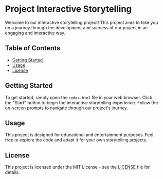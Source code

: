 # Project Interactive Storytelling

Welcome to our interactive storytelling project! This project aims to take you on a journey through the development and success of our project in an engaging and interactive way.

## Table of Contents
- [Getting Started](#getting-started)
- [Usage](#usage)
- [License](#license)

## Getting Started

To get started, simply open the `index.html` file in your web browser. Click the "Start" button to begin the interactive storytelling experience. Follow the on-screen prompts to navigate through our project's journey.

## Usage

This project is designed for educational and entertainment purposes. Feel free to explore the code and adapt it for your own storytelling projects.

## License

This project is licensed under the MIT License - see the [LICENSE](LICENSE) file for details.
